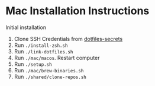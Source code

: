 # Mac Installation Instructions

Initial installation

1. Clone SSH Credentials from [dotfiles-secrets](https://github.com/zellwk/dotfiles-secrets)
2. Run `./install-zsh.sh`
3. Run `./link-dotfiles.sh`
4. Run `./mac/macos`. Restart computer
5. Run `./setup.sh`
6. Run `./mac/brew-binaries.sh`
7. Run `./shared/clone-repos.sh`
